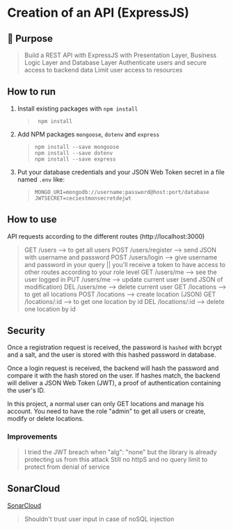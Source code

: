 # Creation of an API (ExpressJS)

## 🌟 Purpose
> Build a REST API with ExpressJS with Presentation Layer, Business Logic Layer and Database Layer
> Authenticate users and secure access to backend data
> Limit user access to resources

## How to run
1. Install existing packages with `npm install`
   > ```shell
   >  npm install
   > ```
2. Add NPM packages `mongoose`, `dotenv` and `express`
   > ```shell
   > npm install --save mongoose
   > npm install --save dotenv
   > npm install --save express
   > ```
3. Put your database credentials and your JSON Web Token secret in a file named `.env` like:
   > ```dotenv 
   > MONGO_URI=mongodb://username:password@host:port/database
   > JWTSECRET=ceciestmonsecretdejwt
   > ```

## How to use
API requests according to the different routes (http://localhost:3000)
> GET  /users --> to get all users
> POST /users/register --> send JSON with username and password
> POST /users/login --> give username and password in your query || you'll receive a token to have access to other routes according to your role level
> GET  /users/me --> see the user logged in
> PUT  /users/me --> update current user (send JSON of modification)
> DEL  /users/me --> delete current user
> GET  /locations --> to get all locations
> POST /locations --> create location (JSON)
> GET  /locations/:id --> to get one location by id
> DEL  /locations/:id --> delete one location by id

## Security
Once a registration request is received, the password is `hashed` with bcrypt and a salt, and the user is stored with this hashed
password in database.

Once a login request is received, the backend will hash the password and compare it with the hash stored on the user.
If hashes match, the backend will deliver a JSON Web Token (JWT), a proof of authentication containing the user's ID.

In this project, a normal user can only GET locations and manage his account.
You need to have the role "admin" to get all users or create, modify or delete locations.

### Improvements
> I tried the JWT breach when "alg": "none" but the library is already protecting us from this attack
Still no httpS and no query limit to protect from denial of service  

## SonarCloud
[SonarCloud](https://sonarcloud.io/summary/overall?id=ArthurVaret_secure-web-dev-workshop3)
> Shouldn't trust user input in case of noSQL injection
